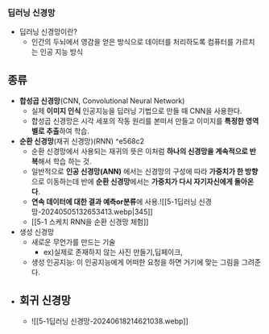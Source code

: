 ### 딥러닝 신경망
- 딥러닝 신경망이란?
	- 인간의 두뇌에서 영감을 얻은 방식으로 데이터를 처리하도록 컴퓨터를 가르치는 인공 지능 방식
## 종류
- **합성곱 신경망**(CNN, Convolutional Neural Network)
	- 실제 **이미지 인식** 인공지능을 딥러닝 기법으로 만들 때 CNN을 사용한다.
	- 합성곱 신경망은 시각 세포의 작동 원리를 본떠서 만들고 이미지를 **특정한 영역별로 추출**하여 학습.
- **순환 신경망**(재귀 신경망)(RNN) ^e568c2
	- 순환 신경망에서 사용되는 재귀의 뜻은 이처럼 **하나의 신경망을 계속적으로 반복**해서 학습 하는 것.
	- 일반적으로 **인공 신경망(ANN)** 에서는 신경망의 구성에 따라 **가중치가 한 방향**으로 이동하는데 반에 **순환 신경망**에서는 **가중치가 다시 자기자신에게 돌아온다**.
	- **연속 데이터에 대한 결과 예측or분류**에 사용.![[5-1딥러닝 신경망-20240505132653413.webp|345]]
	- [[5-1 스케치 RNN을 순환 신경망 체험]]
- 생성 신경망
	- 새로운 무언가를 만드는 기술
		- ex)실제로 존재하지 않는 사진 만들기,딥페이크,
	- 생성 인공지능: 이 인공지능에게 어떠한 요청을 하면 거기에 맞는 그림을 그려준다.
- 회귀 신경망
	- 
	- ![[5-1딥러닝 신경망-20240618214621038.webp]]